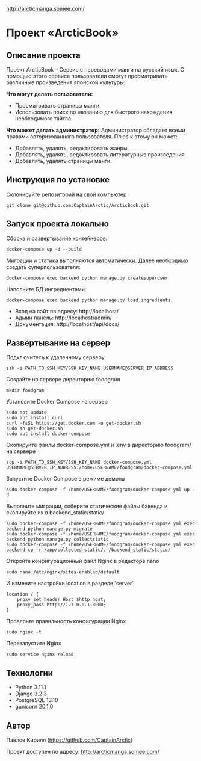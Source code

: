 http://arcticmanga.somee.com/

#  Проект «ArcticBook»

## Описание проекта

Проект ArcticBook – Сервис с переводами манги на русский язык. С помощью этого сервиса пользователи смогут просматривать различные произведения японской культуры.

**Что могут делать пользователи:**
- Просматривать страницы манги.
- Использовать поиск по названию для быстрого нахождения необходимого тайтла.

**Что может делать администратор:**
Администратор обладает всеми правами авторизованного пользователя. Плюс к этому он может:

- Добавлять, удалять, редактировать жанры.
- Добавлять, удалять, редактировать литературные произведения.
- Добавлять, удалять страницы манги.

## Инструкция по установке

Склонируйте репозиторий на свой компьютер
```
git clone git@github.com:CaptainArctic/ArcticBook.git
```

## Запуск проекта локально

Сборка и развертывание контейнеров:
```
docker-compose up -d --build
```
Миграции и статика выполняются автоматически.
Далее необходимо создать суперпользователя:
```
docker-compose exec backend python manage.py createsuperuser
```
Наполните БД ингредиентами:
```
docker-compose exec backend python manage.py load_ingredients
```
- Вход на сайт по адресу: http://localhost/
- Админ панель: http://localhost/admin/
- Документация: http://localhost/api/docs/


## Развёртывание на сервер

Подключитесь к удаленному серверу
```
ssh -i PATH_TO_SSH_KEY/SSH_KEY_NAME USERNAME@SERVER_IP_ADDRESS 
```
Создайте на сервере директорию foodgram
```
mkdir foodgram
```
Установите Docker Compose на сервер
```
sudo apt update
sudo apt install curl
curl -fsSL https://get.docker.com -o get-docker.sh
sudo sh get-docker.sh
sudo apt install docker-compose
```
Скопируйте файлы docker-compose.yml и .env в директорию foodgram/ на сервере
```
scp -i PATH_TO_SSH_KEY/SSH_KEY_NAME docker-compose.yml
USERNAME@SERVER_IP_ADDRESS:/home/USERNAME/foodgram/docker-compose.yml
```
Запустите Docker Compose в режиме демона
```
sudo docker-compose -f /home/USERNAME/foodgram/docker-compose.yml up -d
```
Выполните миграции, соберите статические файлы бэкенда и скопируйте их в backend_static/static/
```
sudo docker-compose -f /home/USERNAME/foodgram/docker-compose.yml exec backend python manage.py migrate
sudo docker-compose -f /home/USERNAME/foodgram/docker-compose.yml exec backend python manage.py collectstatic
sudo docker-compose -f /home/USERNAME/foodgram/docker-compose.yml exec backend cp -r /app/collected_static/. /backend_static/static/
```

Откройте конфигурационный файл Nginx в редакторе nano
```
sudo nano /etc/nginx/sites-enabled/default
```
И измените настройки location в разделе 'server'
```
location / {
    proxy_set_header Host $http_host;
    proxy_pass http://127.0.0.1:8000;
}
```
Проверьте правильность конфигурации Nginx
```
sudo nginx -t
```
Перезапустите Nginx
```
sudo service nginx reload
```
## Технологии
- Python 3.11.1
- Django 3.2.3
- PostgreSQL 13.10
- gunicorn 20.1.0

## Автор
Павлов Кирилл (https://github.com/CaptainArctic)

Проект доступен по адресу: http://arcticmanga.somee.com/
